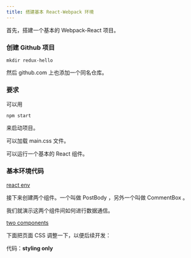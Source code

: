 ```yaml
---
title: 搭建基本 React-Webpack 环境
---
```


首先，搭建一个基本的 Webpack-React 项目。


### 创建 Github 项目

```
mkdir redux-hello
```

然后 github.com 上也添加一个同名仓库。


### 要求

可以用

```
npm start
```

来启动项目。


可以加载 main.css 文件。

可以运行一个基本的 React 组件。


### 基本环境代码

[react env ](https://github.com/happypeter/redux-hello/commit/874af1e67b880be3f3e1d3c1b4d31bfe0300e268)


接下来创建两个组件。一个叫做 PostBody ，另外一个叫做 CommentBox 。

我们就演示这两个组件间如何进行数据通信。

[two components](https://github.com/happypeter/redux-hello/commit/e7753b1d00186dc1d5f4f613cb826e7c2a60e2d9)


下面把页面 CSS 调整一下，以便后续开发：


代码：**styling only**
